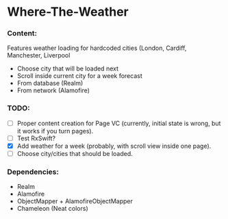# Where-The-Weather

### Content:
Features weather loading for hardcoded cities (London, Cardiff, Manchester, Liverpool
- Choose city that will be loaded next
- Scroll inside current city for a week forecast
- From database (Realm)
- From network (Alamofire)

### TODO:
- [ ] Proper content creation for Page VC (currently, initial state is wrong, but it works if you turn pages).
- [ ] Test RxSwift?
- [x] Add weather for a week (probably, with scroll view inside one page).
- [ ] Choose city/cities that should be loaded.

### Dependencies:
- Realm
- Alamofire
- ObjectMapper + AlamofireObjectMapper
- Chameleon (Neat colors)
